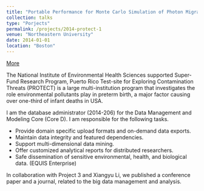 ```yaml
---
title: "Portable Performance for Monte Carlo Simulation of Photon Migration in 3D Turbid Media for Single and Multiple GPUs"
collection: talks
type: "Porjects"
permalink: /projects/2014-protect-1
venue: "Northeastern University"
date: 2014-01-01
location: "Boston"
---
```

[More](https://web.northeastern.edu/protect/research/data-management-and-modeling-core/)

The National Institute of Environmental Health Sciences supported Super-Fund Research Program, Puerto Rico Test-site for Exploring Contamination Threats (PROTECT) is a large multi-institution program that investigates the role environmental pollutants play in preterm birth, a major factor causing over one-third of infant deaths in USA.


I am the database administrator (2014-206) for the Data Management and Modeling Core (Core D). I am responsible for the following tasks.

* Provide domain specific upload formats and on-demand data exports.
* Maintain data integrity and featured dependencies.
* Support multi-dimensional data mining.
* Offer customized analytical reports for distributed researchers.
* Safe dissemination of sensitive environmental, health, and biological data. (EQUIS Enterprise)

In collaboration with Project 3 and Xiangyu Li, we published a conference paper and a journal, related to the big data management and analysis.


